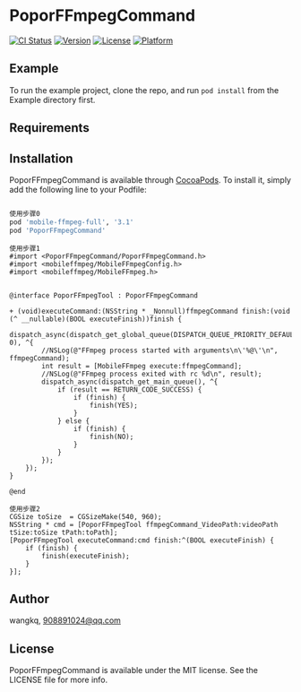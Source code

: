 # PoporFFmpegCommand

[![CI Status](https://img.shields.io/travis/wangkq/PoporFFmpegCommand.svg?style=flat)](https://travis-ci.org/wangkq/PoporFFmpegCommand)
[![Version](https://img.shields.io/cocoapods/v/PoporFFmpegCommand.svg?style=flat)](https://cocoapods.org/pods/PoporFFmpegCommand)
[![License](https://img.shields.io/cocoapods/l/PoporFFmpegCommand.svg?style=flat)](https://cocoapods.org/pods/PoporFFmpegCommand)
[![Platform](https://img.shields.io/cocoapods/p/PoporFFmpegCommand.svg?style=flat)](https://cocoapods.org/pods/PoporFFmpegCommand)

## Example

To run the example project, clone the repo, and run `pod install` from the Example directory first.

## Requirements

## Installation

PoporFFmpegCommand is available through [CocoaPods](https://cocoapods.org). To install
it, simply add the following line to your Podfile:

```ruby

使用步骤0
pod 'mobile-ffmpeg-full', '3.1'
pod 'PoporFFmpegCommand'
```

```
使用步骤1
#import <PoporFFmpegCommand/PoporFFmpegCommand.h>
#import <mobileffmpeg/MobileFFmpegConfig.h>
#import <mobileffmpeg/MobileFFmpeg.h>


@interface PoporFFmpegTool : PoporFFmpegCommand 

+ (void)executeCommand:(NSString * _Nonnull)ffmpegCommand finish:(void (^ __nullable)(BOOL executeFinish))finish {
    dispatch_async(dispatch_get_global_queue(DISPATCH_QUEUE_PRIORITY_DEFAULT, 0), ^{
        //NSLog(@"FFmpeg process started with arguments\n\'%@\'\n", ffmpegCommand);
        int result = [MobileFFmpeg execute:ffmpegCommand];
        //NSLog(@"FFmpeg process exited with rc %d\n", result);
        dispatch_async(dispatch_get_main_queue(), ^{
            if (result == RETURN_CODE_SUCCESS) {
                if (finish) {
                    finish(YES);
                }
            } else {
                if (finish) {
                    finish(NO);
                }
            }
        });
    });
}

@end

```

```
使用步骤2
CGSize toSize  = CGSizeMake(540, 960);
NSString * cmd = [PoporFFmpegTool ffmpegCommand_VideoPath:videoPath tSize:toSize tPath:toPath];
[PoporFFmpegTool executeCommand:cmd finish:^(BOOL executeFinish) {
    if (finish) {
        finish(executeFinish);
    }
}];

```

## Author

wangkq, 908891024@qq.com

## License

PoporFFmpegCommand is available under the MIT license. See the LICENSE file for more info.

